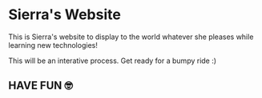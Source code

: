 # Sierra's Website

This is Sierra's website to display to the world whatever she pleases while learning new technologies!

This will be an interative process. Get ready for a bumpy ride :)

## HAVE FUN :nerd_face:
